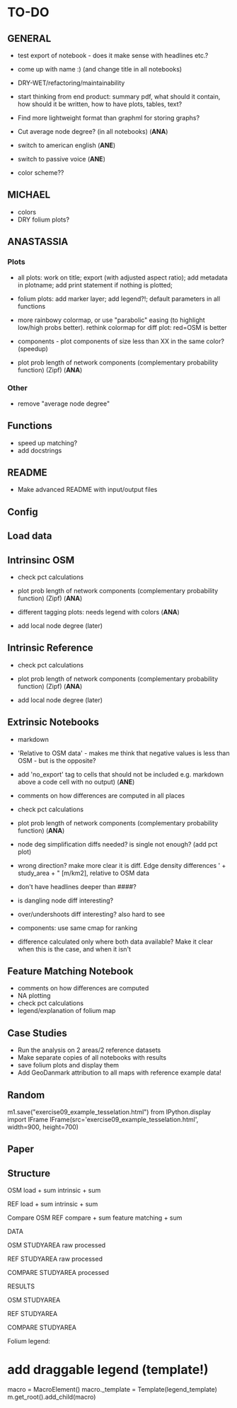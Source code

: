 # TO-DO

## GENERAL

- test export of notebook - does it make sense with headlines etc.?

- come up with name :) (and change title in all notebooks)

- DRY-WET/refactoring/maintainability

- start thinking from end product: summary pdf, what should it contain, how should it be written, how to have plots, tables, text?

- Find more lightweight format than graphml for storing graphs?

- Cut average node degree? (in all notebooks) (**ANA**)

- switch to american english (**ANE**)
- switch to passive voice (**ANE**)

- color scheme??

## MICHAEL

- colors
- DRY folium plots?

## ANASTASSIA

### Plots

- all plots: work on title; export (with adjusted aspect ratio); add metadata in plotname; add print statement if nothing is plotted;

- folium plots: add marker layer; add legend?!; default parameters in all functions
- more rainbowy colormap, or use "parabolic" easing (to highlight low/high probs better). rethink colormap for diff plot: red=OSM is better
- components - plot components of size less than XX in the same color? (speedup)

- plot prob length of network components (complementary probability function) (Zipf) (**ANA**)

### Other

- remove "average node degree"

## Functions

- speed up matching?
- add docstrings

## README

- Make advanced README with input/output files

## Config

## Load data

## Intrinsinc OSM

- check pct calculations

- plot prob length of network components (complementary probability function) (Zipf) (**ANA**)
- different tagging plots: needs legend with colors (**ANA**)

- add local node degree (later)

## Intrinsic Reference

- check pct calculations

- plot prob length of network components (complementary probability function) (Zipf) (**ANA**)
- add local node degree (later)

## Extrinsic Notebooks

- markdown

- 'Relative to OSM data' - makes me think that negative values is less than OSM - but is the opposite?

- add 'no_export' tag to cells that should not be included e.g. markdown above a code cell with no output) (**ANE**)

- comments on how differences are computed in all places

- check pct calculations

- plot prob length of network components (complementary probability function) (**ANA**)

- node deg simplification diffs needed? is single not enough? (add pct plot)

- wrong direction? make more clear it is diff. Edge density differences ' + study_area + " [m/km2], relative to OSM data

- don't have headlines deeper than ####?
- is dangling node diff interesting?
- over/undershoots diff interesting? also hard to see
- components: use same cmap for ranking
- difference calculated only where both data available? Make it clear when this is the case, and when it isn't

## Feature Matching Notebook

- comments on how differences are computed
- NA plotting
- check pct calculations
- legend/explanation of folium map

## Case Studies

- Run the analysis on 2 areas/2 reference datasets
- Make separate copies of all notebooks with results
- save folium plots and display them
- Add GeoDanmark attribution to all maps with reference example data!

## Random

m1.save("exercise09_example_tesselation.html")
from IPython.display import IFrame
IFrame(src='exercise09_example_tesselation.html', width=900, height=700)

## Paper

## Structure

OSM
load + sum
intrinsic + sum

REF
load + sum
intrinsic + sum

Compare OSM REF
compare + sum
feature matching + sum

DATA

OSM
STUDYAREA
raw
processed

REF
STUDYAREA
raw
processed

COMPARE
STUDYAREA
processed

RESULTS

OSM
STUDYAREA

REF
STUDYAREA

COMPARE
STUDYAREA

Folium legend:

# add draggable legend (template!)

macro = MacroElement()
macro._template = Template(legend_template)
m.get_root().add_child(macro)
